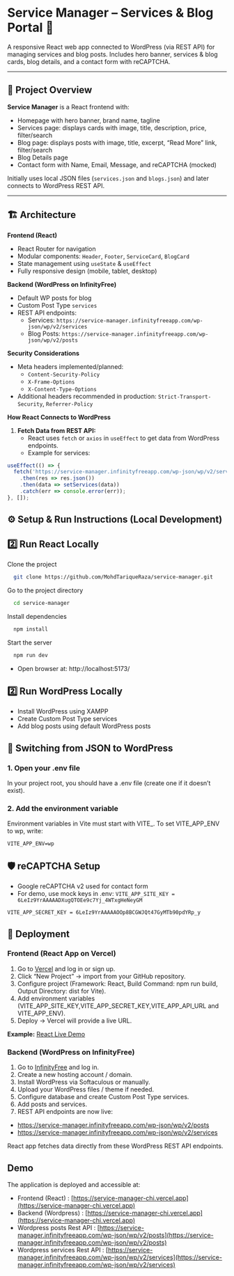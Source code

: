 # Service Manager – Services & Blog Portal 🚀

A responsive React web app connected to WordPress (via REST API) for managing services and blog posts. Includes hero banner, services & blog cards, blog details, and a contact form with reCAPTCHA.


---

## 📝 Project Overview

**Service Manager** is a React frontend with:

- Homepage with hero banner, brand name, tagline  
- Services page: displays cards with image, title, description, price, filter/search  
- Blog page: displays posts with image, title, excerpt, “Read More” link, filter/search  
- Blog Details page  
- Contact form with Name, Email, Message, and reCAPTCHA (mocked)  

Initially uses local JSON files (`services.json` and `blogs.json`) and later connects to WordPress REST API.

---

## 🏗 Architecture

**Frontend (React)**  
- React Router for navigation  
- Modular components: `Header`, `Footer`, `ServiceCard`, `BlogCard`  
- State management using `useState` & `useEffect`  
- Fully responsive design (mobile, tablet, desktop)  

**Backend (WordPress on InfinityFree)**  
- Default WP posts for blog  
- Custom Post Type `services`  
- REST API endpoints:
  - Services: `https://service-manager.infinityfreeapp.com/wp-json/wp/v2/services`  
  - Blog Posts: `https://service-manager.infinityfreeapp.com/wp-json/wp/v2/posts`  

**Security Considerations**  
- Meta headers implemented/planned:
  - `Content-Security-Policy`  
  - `X-Frame-Options`  
  - `X-Content-Type-Options`  
- Additional headers recommended in production: `Strict-Transport-Security`, `Referrer-Policy`


**How React Connects to WordPress**

1. **Fetch Data from REST API:**  
   - React uses `fetch` or `axios` in `useEffect` to get data from WordPress endpoints.
   - Example for services:

```javascript
useEffect(() => {
  fetch('https://service-manager.infinityfreeapp.com/wp-json/wp/v2/services')
    .then(res => res.json())
    .then(data => setServices(data))
    .catch(err => console.error(err));
}, []);
```

## ⚙️ Setup & Run Instructions (Local Development)


## 2️⃣ Run React Locally

Clone the project

```bash
  git clone https://github.com/MohdTariqueRaza/service-manager.git
```

Go to the project directory

```bash
  cd service-manager
```

Install dependencies

```bash
  npm install
```

Start the server

```bash
  npm run dev
```

- Open browser at: http://localhost:5173/


## 2️⃣ Run WordPress Locally

- Install WordPress using XAMPP
- Create Custom Post Type services
- Add blog posts using default WordPress posts


## 🔄 Switching from JSON to WordPress

### 1. Open your .env file
In your project root, you should have a .env file (create one if it doesn’t exist).

### 2. Add the environment variable
Environment variables in Vite must start with VITE_. To set VITE_APP_ENV to wp, write:

`VITE_APP_ENV=wp`


## 🛡 reCAPTCHA Setup

- Google reCAPTCHA v2 used for contact form
- For demo, use mock keys in .env:
`VITE_APP_SITE_KEY = 6LeIz9YrAAAAADXugQTOEe9c7Yj_4WTxgHeNeyGM`

`VITE_APP_SECRET_KEY = 6LeIz9YrAAAAAOOp8BCGWJQt47GyMTb90pdYRp_y`


## 🚀 Deployment

### Frontend (React App on Vercel)

1. Go to [Vercel](https://vercel.com/) and log in or sign up.
2. Click “New Project” → import from your GitHub repository.
3. Configure project (Framework: React, Build Command: npm run build, Output Directory: dist for Vite).
4. Add environment variables (VITE_APP_SITE_KEY,VITE_APP_SECRET_KEY,VITE_APP_API_URL and VITE_APP_ENV).
5. Deploy → Vercel will provide a live URL.

**Example:** [React Live Demo](https://service-manager-chi.vercel.app)


### Backend (WordPress on InfinityFree)

1. Go to [InfinityFree](https://www.infinityfree.com/) and log in.
2. Create a new hosting account / domain.
3. Install WordPress via Softaculous or manually.
4. Upload your WordPress files / theme if needed.
5. Configure database and create Custom Post Type services.
6. Add posts and services.
7. REST API endpoints are now live:
- https://service-manager.infinityfreeapp.com/wp-json/wp/v2/posts
- https://service-manager.infinityfreeapp.com/wp-json/wp/v2/services

React app fetches data directly from these WordPress REST API endpoints.


## Demo

The application is deployed and accessible at:

- Frontend (React) : [https://service-manager-chi.vercel.app](https://service-manager-chi.vercel.app)
- Backend (Wordpress) : [https://service-manager-chi.vercel.app](https://service-manager-chi.vercel.app)
- Wordpress posts Rest API : [https://service-manager.infinityfreeapp.com/wp-json/wp/v2/posts](https://service-manager.infinityfreeapp.com/wp-json/wp/v2/posts)
- Wordpress services Rest API : [https://service-manager.infinityfreeapp.com/wp-json/wp/v2/services](https://service-manager.infinityfreeapp.com/wp-json/wp/v2/services)

